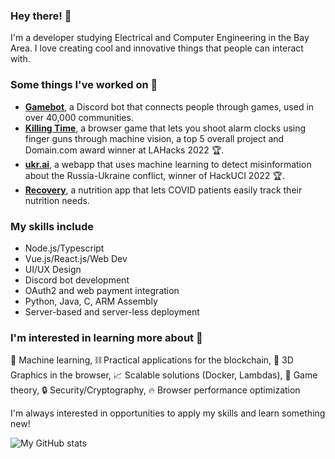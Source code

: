 ### Hey there! 👋

I'm a developer studying Electrical and Computer Engineering in the Bay Area. I love creating cool and innovative things that people can interact with.

### Some things I've worked on 🔨
- [**Gamebot**](https://gamebot.rocks), a Discord bot that connects people through games, used in over 40,000 communities.
- [**Killing Time**](https://github.com/zeroclutch/killingtime), a browser game that lets you shoot alarm clocks using finger guns through machine vision, a top 5 overall project and Domain.com award winner at LAHacks 2022 🏆.
- [**ukr.ai**](https://github.com/zeroclutch/ukrai), a webapp that uses machine learning to detect misinformation about the Russia-Ukraine conflict, winner of HackUCI 2022 🏆.
- [**Recovery**](https://github.com/zeroclutch/recovery), a nutrition app that lets COVID patients easily track their nutrition needs.

### My skills include
- Node.js/Typescript
- Vue.js/React.js/Web Dev
- UI/UX Design
- Discord bot development
- OAuth2 and web payment integration
- Python, Java, C, ARM Assembly
- Server-based and server-less deployment

### I'm interested in learning more about 💭

🤖 Machine learning, ⛓ Practical applications for the blockchain, 🥦 3D Graphics in the browser, 📈 Scalable solutions (Docker, Lambdas), 🎲 Game theory, 🔒 Security/Cryptography, 🔥 Browser performance optimization

I'm always interested in opportunities to apply my skills and learn something new!

![My GitHub stats](https://github-readme-stats.vercel.app/api?username=zeroclutch)
